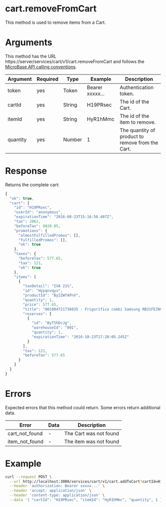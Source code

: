 # cart.removeFromCart

This method is used to remove items from a Cart.

# Arguments

This method has the URL https://server/services/cart/v1/cart.removeFromCart and
follows the [MicroBase API calling conventions](../calling-conventions.html).

Argument | Required | Type | Example | Description
---------|----------|------|---------|------------
token    | yes | Token  | Bearer xxxxx... | Authentication token.
cartId   | yes | String | H19PRsec        | The id of the Cart.
itemId   | yes | String | HyR1hMmc        | The id of the item to remove.
quantity | yes | Number | 1               | The quantity of product to remove from the Cart.

# Response

Returns the complete cart:

```javascript
{
  "ok": true,
  "cart": {
    "id": "H19PRsec",
    "userId": "anonymous",
    "expirationTime": "2016-08-23T15:16:50.407Z",
    "tax": 2062,
    "beforeTax": 9820.05,
    "promotions": {
      "almostFulfilledPromos": [],
      "fulfilledPromos": [],
      "ok": true
    },
    "taxes": {
      "beforeTax": 577.65,
      "tax": 121,
      "ok": true
    },
    "items": [
      {
        "taxDetail": "IVA 21%",
        "id": "Hypqnvqyx",
        "productId": "By2ZWfAPnV",
        "quantity": 1,
        "price": 577.65,
        "title": "001004721736835 - Frigorífico combi Samsung RB31FEJNCSS/EF No Frost (Samsung)",
        "reserves": [
          {
            "id": "ByT5hDcJg",
            "warehouseId": "001",
            "quantity": 1,
            "expirationTime": "2016-10-23T17:20:05.245Z"
          }
        ],
        "tax": 121,
        "beforeTax": 577.65
      }
    ]
  }
}
```

# Errors

Expected errors that this method could return. Some errors return additional data.

Error | Data | Description
------|------|------------
cart_not_found | - | The Cart was not found
item_not_found | - | The item was not found

# Example

```bash
curl --request POST \
  --url http://localhost:3000/services/cart/v1/cart.addToCart?cartId=H19PRsec \
  --header 'authorization: Bearer xxxxx...' \
  --header 'accept: application/json' \
  --header 'content-type: application/json' \
  --data '{ "cartId": "H19PRsec", "itemId": "HyR1hMmc", "quantity", 1 }'
```